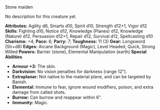 Stone maiden

No description for this creature yet.

**Attributes:** Agility d6, Smarts d10, Spirit d10, Strength d12+1,
Vigor d12
**Skills:** Fighting d10, Notice d12, Knowledge (Planes) d12, Knowledge
(Nature) d12, Persuasion d12+1, Repair d12, Survival d12, Spellcasting
d10
**Charisma:** +4; **Pace:** 6; **Parry:** 7; **Toughness:** 11 (3)
**Gear:** Longsword (Str+d8)
**Edges:** Arcane Background (Magic), Level Headed, Quick, Strong
Willed
**Powers:** Barrier (stone), Elemental Manipulation (earth)
**Special Abilities**
- **Armour +3:** The skin.
- **Darkvision:** No vision penalties for darkness (range 12").
- **Extraplanar:** Not native to the material plane, and can be targeted
by Banish.
- **Elemental:** Immune to fear, ignore wound modifiers, poison, and
extra damage from called shots.
- **Burrow:** Can burrow and reappear within 6".
- **Immunity:** Magic.

